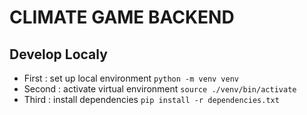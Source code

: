 # CLIMATE GAME BACKEND

## Develop Localy

- First : set up local environment `python -m venv venv`
- Second : activate virtual environment `source ./venv/bin/activate`
- Third : install dependencies `pip install -r dependencies.txt`
